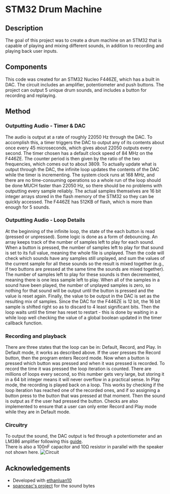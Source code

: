 # STM32 Drum Machine

## Description
The goal of this project was to create a drum machine on an STM32 that is capable of playing and mixing different sounds, in addition to recording and playing back user inputs.

## Components
This code was created for an STM32 Nucleo F446ZE, which has a built in DAC. The circuit includes an amplifier, potentiometer and push buttons. The project can output 5 unique drum sounds, and includes a button for recording and replaying.

## Method
### Outputting Audio - Timer & DAC
The audio is output at a rate of roughly 22050 Hz through the DAC. To accomplish this, a timer triggers the DAC to output any of its contents about once every 45 microseconds, which gives about 22050 outputs every second. The timer chosen has a default clock speed of 84 MHz on the F446ZE. The counter period is then given by the ratio of the two frequencies, which comes out to about 3809. To actually update what is output through the DAC, the infinite loop updates the contents of the DAC while the timer is incrementing. The system clock runs at 168 MHz, and there are no time-consuming operations so a whole run of the loop should be done MUCH faster than 22050 Hz, so there should be no problems with outputting every sample reliably. The actual samples themselves are 16 bit integer arrays stored in the flash memory of the STM32 so they can be quickly accessed. The F446ZE has 512KB of flash, which is more than enough for 5 sounds. 
### Outputting Audio - Loop Details
At the beginning of the infinite loop, the state of the each button is read (pressed or unpressed). Some logic is done as a form of debouncing. An array keeps track of the number of samples left to play for each sound. When a button is pressed, the number of samples left to play for that sound is set to its full value, meaning the whole file is unplayed. Then the code will check which sounds have any samples still unplayed, and sum the values of the current sample for all these sounds so the result is mixed together (e.g., if two buttons are pressed at the same time the sounds are mixed together). The number of samples left to play for these sounds is then decremented, meaning there is one less sample left to play. When all of the samples in a sound have been played, the number of unplayed samples is zero, so nothing for that sound will be output until the button is pressed and the value is reset again. Finally, the value to be output in the DAC is set as the resulting mix of samples. Since the DAC for the F446ZE is 12 bit, the 16 bit sample is shifted right so as to discard to 4 least significant bits. Then the loop waits until the timer has reset to restart - this is done by waiting in a while loop well checking the value of a global boolean updated in the timer callback function.
### Recording and playback
There are three states that the loop can be in: Default, Record, and Play. In Default mode, it works as described above. If the user presses the Record button, then the program enters Record mode. Now when a button is pressed which button was pressed and when it was pressed is recorded. To record the time it was pressed the loop iteration is counted. There are millions of loops every second, so this number gets very large, but storing it in a 64 bit integer means it will never overflow in a practical sense. In Play mode, the recording is played back on a loop. This works by checking if the loop iteration has reached one of the recorded ones, and if so assigning a button press to the button that was pressed at that moment. Then the sound is output as if the user had pressed the button. Checks are also implemented to ensure that a user can only enter Record and Play mode while they are in Default mode.

### Circuitry
To output the sound, the DAC output is fed through a potentiometer and an LM386 amplifier following this [guide](https://www.circuitbasics.com/build-a-great-sounding-audio-amplifier-with-bass-boost-from-the-lm386/).  
There is also a 100nF capacitor and 10Ω resistor in parallel with the speaker not shown here.
![Circuit](https://github.com/lj-watson/stm32-project/blob/master/STM32_Circuit.png)

## Acknowledgements
* Developed with [ethanluan10](https://github.com/ethanluan10)
* [spanceac's project](https://github.com/spanceac) for the sound bytes
